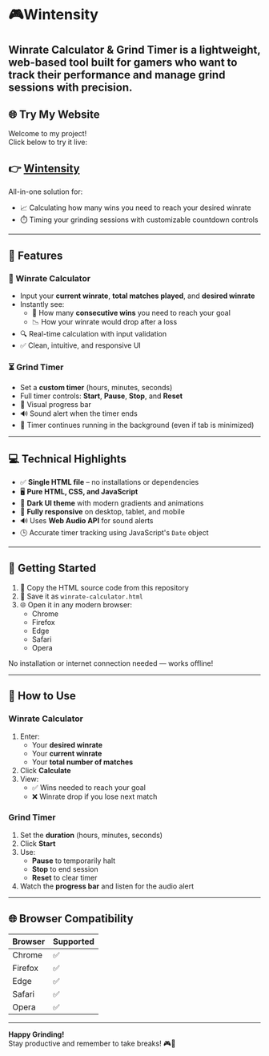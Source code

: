 # 🎮Wintensity

**Winrate Calculator & Grind Timer** is a lightweight, web-based tool built for gamers who want to track their performance and manage grind sessions with precision.
---
## 🌐 Try My Website

Welcome to my project!  
Click below to try it live:

👉 **[Wintensity](https://wintensity.netlify.app/)**
---
All-in-one solution for:
- 📈 Calculating how many wins you need to reach your desired winrate
- ⏱️ Timing your grinding sessions with customizable countdown controls

---

## 🔧 Features

### 🧮 Winrate Calculator
- Input your **current winrate**, **total matches played**, and **desired winrate**
- Instantly see:
  - 🔢 How many **consecutive wins** you need to reach your goal
  - 📉 How your winrate would drop after a loss
- 🔍 Real-time calculation with input validation
- ✅ Clean, intuitive, and responsive UI

### ⏳ Grind Timer
- Set a **custom timer** (hours, minutes, seconds)
- Full timer controls: **Start**, **Pause**, **Stop**, and **Reset**
- 🎯 Visual progress bar
- 🔊 Sound alert when the timer ends
- 🔁 Timer continues running in the background (even if tab is minimized)

---

## 💻 Technical Highlights

- ✅ **Single HTML file** – no installations or dependencies
- 🖥️ **Pure HTML, CSS, and JavaScript**
- 🎨 **Dark UI theme** with modern gradients and animations
- 📱 **Fully responsive** on desktop, tablet, and mobile
- 🔊 Uses **Web Audio API** for sound alerts
- 🕒 Accurate timer tracking using JavaScript's `Date` object

---

## 🚀 Getting Started

1. 📄 Copy the HTML source code from this repository
2. 💾 Save it as `winrate-calculator.html`
3. 🌐 Open it in any modern browser:
   - Chrome
   - Firefox
   - Edge
   - Safari
   - Opera

No installation or internet connection needed — works offline!

---

## 📝 How to Use

### Winrate Calculator
1. Enter:
   - Your **desired winrate**
   - Your **current winrate**
   - Your **total number of matches**
2. Click **Calculate**
3. View:
   - ✅ Wins needed to reach your goal
   - ❌ Winrate drop if you lose next match

### Grind Timer
1. Set the **duration** (hours, minutes, seconds)
2. Click **Start**
3. Use:
   - **Pause** to temporarily halt
   - **Stop** to end session
   - **Reset** to clear timer
4. Watch the **progress bar** and listen for the audio alert

---

## 🌐 Browser Compatibility

| Browser        | Supported |
|----------------|-----------|
| Chrome         | ✅        |
| Firefox        | ✅        |
| Edge           | ✅        |
| Safari         | ✅        |
| Opera          | ✅        |

---

**Happy Grinding!**  
Stay productive and remember to take breaks! 🎮🧠

